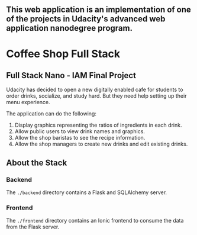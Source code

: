 This web application is an implementation of one of the projects in Udacity's advanced web application nanodegree program. 
-----

# Coffee Shop Full Stack

## Full Stack Nano - IAM Final Project

Udacity has decided to open a new digitally enabled cafe for students to order drinks, socialize, and study hard. But they need help setting up their menu experience.

The application can do the following:

1) Display graphics representing the ratios of ingredients in each drink.
2) Allow public users to view drink names and graphics.
3) Allow the shop baristas to see the recipe information.
4) Allow the shop managers to create new drinks and edit existing drinks.

## About the Stack

### Backend

The `./backend` directory contains a Flask and SQLAlchemy server.

### Frontend

The `./frontend` directory contains an Ionic frontend to consume the data from the Flask server. 
